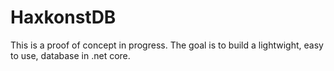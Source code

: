 # HaxkonstDB

This is a proof of concept in progress. The goal is to build a lightwight, easy to use, database in .net core. 
